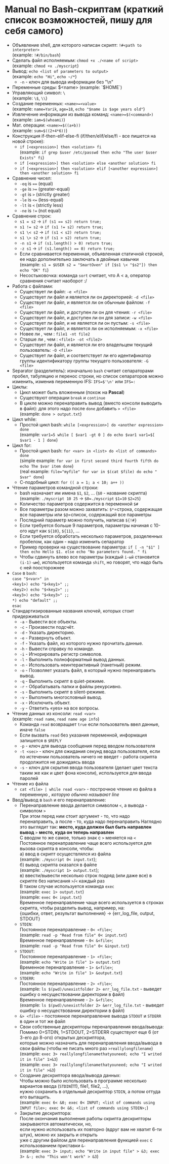 # Manual по Bash-скриптам (краткий список возможностей, пишу для себя самого)
* Объявление shell, для которого написан скрипт: `!#<path to interpreter>`  
(example: `!#/bin/bash`)
* Сделать файл исполняемым: `chmod +x ./<name of script>`  
(example: `chmod +x ./myscript`)
* Вывод: `echo <list of parameters to output>`  
(example: `echo "Hi"`, `echo ~/*`)
  + `-n` - ключ для вывода информации без "\n"
* Переменные среды: $<name>  
  (example: `$HOME`)
* Управляющий символ: `\`  
  (example: `\$`, `\\`)
* Создание переменных: `<name>=<value>`  
  (example: `name=Yarik`, `age=18`, `echo "$name is $age years old"`)
* Извлечение информации из вывода команд: `<name>=$(<command>)`  
  (example: `iam=$(whoami)`)
* Мат. операции: `<name>=$((a+b))`  
  (example: `sum=$((2+4*6))`)
* Конструкция if-then-elif-else-fi (if/then/elif/else/fi - все пишется на новой строке):  
  + `if [<expression>] then <solution> fi`  
  (example: `if grep $user /etc/passwd then echo "The user $user Exists" fi`)
  + `if [<expression>] then <solution> else <another solution> fi`
  + `if [<expression>] then <solution> elif [<another expression>] then <another solution> fi`
* Сравнение чисел:  
  + `-eq` is `==` (equal)
  + `-ge` is `>=` (greater-equal)
  + `-gt` is `>` (strictly greater)
  + `-le` is `<=` (less-equal)
  + `-lt` is `<` (strictly less)
  + `-ne` is `!=` (not equal)
* Сравнение строк:
  + `s1 = s2` -> `if (s1 == s2) return true;`
  + `s1 != s2` -> `if (s1 != s2) return true;`
  + `s1 \< s2` -> `if (s1 < s2) return true;`
  + `s1 \> s2` -> `if (s1 > s2) return true;`
  + `-n s1` -> `if (s1.length() > 0) return true;`
  + `-z s1` -> `if (s1.length() == 0) return true;`
  + Если сравнивается переменная, объявленная статичной строкой, ее надо дополнительно заключать в двойные кавычки  
  (example: `s1 = $USER s2 = "SmartOven" if [$s1 \< "$s2"]) then echo "OK" fi`)
  + Несостыковочка: команда `sort` считает, что A < a, оператор сравнения считает наоборот :/
* Работа с файлами:  
  + Существует ли файл: `-e <file>`
  + Существует ли файл и является ли он директорией: `-d <file>`
  + Существует ли файл, и является ли он обычным файлом: `-f <file>`
  + Существует ли файл, и доступен ли он для чтения: `-r <file>`
  + Существует ли файл, и доступен ли он для записи: `-w <file>`
  + Существует ли файл, и не является ли он пустым: `-s <file>`
  + Существует ли файл, и является ли он исполняемым: `-x <file>`
  + Новее ли <file1>, чем <file2>: `file1 -nt file2`
  + Старше ли <file1>, чем <file2>: `<file1> -ot <file2>`
  + Существует ли файл, и является ли его владельцем текущий пользователь: `-O <file>`
  + Существует ли файл, и соответствует ли его идентификатор группы идентификатору группы текущего пользователя: `-G <file>`
* Separator (разделитель): изначально `bash` считает сепараторами пробел, табуляцию и перенос строки, но список сепараторов можно изменить, изменив переменную IFS: `IFS=$'\n'` или `IFS=:`
* Циклы:
  + Цикл может быть вложенным (похож на **Pascal**)
  + Существуют операции `break` и `continue`
  + В цикле можно перенаправить вывод (вместо консоли выводить в файл): для этого надо после `done` добавить `> <file>`  
  (example: `done > output.txt`)
* Цикл while:
  + Простой цикл bash: `while [<expression>] do <another expression> done`  
  (example: `var1=5 while [ $var1 -gt 0 ] do echo $var1 var1=$[ $var1 - 1 ] done`)
* Цикл for:
  + Простой цикл bash: `for <var> in <list> do <list of commands> done`  
  (simple example: `for var in first second third fourth fifth do echo The $var item done`)  
  (real example: `file="myfile" for var in $(cat $file) do echo " $var" done`)
  + С-подобный цикл: `for (( a = 1; a < 10; a++ ))`  
* Чтение параметров командной строки:  
  + bash назначает им имена `$1`, `$2`, ... (`$0` - название скрипта)  
    (example: `./myscript 10 25` -> `$0=./myscript` `$1=10` `$2=25`)
  + Количество параметров содержится в переменной `$#`
  + Все параметры разом можно захватить: `$*`=строка, содержащая все параметры или `$@`=список, содержащий все параметры
  + Последний параметр можно получить, написав `${!#}`
  + Если требуется больше 9 параметров, параметры начиная с 10-ого идут как `${10}`, `${11}`, ...
  + Если требуется обработать несколько параметров, разделенных пробелом, как один - надо изменить сепаратор
  + Пример проверки на существование параметра: `if [ -n "$1" ] then echo Hello $1. else echo "No parameters found. " fi`
  + Чтобы сдвинуть влево все параметры (каждый `i-ый` становится `(i-1)-ым`), используется команда `shift`, но говорят, что надо быть с ней поосторожнее
* `Case` в `bash`:  
  `case "$<var>" in`  
  `<key1>) echo "$<key1>" ;;`  
  `<key2>) echo "$<key2>" ;;`  
  `<key3>) echo "$<key3>" ;;`  
  `*) echo "default" ;;`  
  `esac`
* Стандартизированные названия ключей, которых стоит придерживаться
  + `-a` - Вывести все объекты.
  + `-c` - Произвести подсчёт.
  + `-d` - Указать директорию.
  + `-e` - Развернуть объект.
  + `-f` - Указать файл, из которого нужно прочитать данные.
  + `-h` - Вывести справку по команде.
  + `-i` - Игнорировать регистр символов.
  + `-l` - Выполнить полноформатный вывод данных.
  + `-n` - Использовать неинтерактивный (пакетный) режим.
  + `-o` - Позволяет указать файл, в который нужно перенаправить вывод.
  + `-q` - Выполнить скрипт в quiet-режиме.
  + `-r` - Обрабатывать папки и файлы рекурсивно.
  + `-s` - Выполнить скрипт в silent-режиме.
  + `-v` - Выполнить многословный вывод.
  + `-x` - Исключить объект.
  + `-y` - Ответить «yes» на все вопросы.
* Чтение данных из консоли: `read <var>`  
  (example: `read name`, `read name age info`)
  + Команда `read` возвращает `true` если пользователь ввел данные, иначе `false`
  + Если вызвать `read` без указания переменной, информация запишется в `$REPLY`
  + `-p` - ключ для вывода сообщения перед вводом пользователя
  + `-t <sec>` - ключ для ожидания <sec> секунд ввода пользователя, если по истечении <sec> пользователь ничего не введет - работа скрипта продолжится не дожидаясь ввода
  + `-s` - ключ для скрытия ввода пользователя (делает цвет текста таким же как и цвет фона консоли), используется для ввода паролей
* Чтение из файла
  + `cat <file> | while read <var>` - построчное чтение из файла в переменную <var>, которую обычно называют line
* Ввод/вывод в `bash` и его перенаправление:
  + Перенаправление ввода делается символом `<`, а вывода - символом `>`  
  При этом перед ним стоит аргумент - то, что надо перенаправить, а после - то, куда надо перенаправить
  Наглядно это выглядит так: **место, куда должен был быть направлен вывод** `>` **место, куда он теперь направлен**  
  С вводом то же самое, только знак с `>` меняется на `<`  
  Постоянное перенаправление чаще всего используется для вызова скрипта в консоли, чтобы:  
  а) ввод в скрипт осуществлялся из файла  
  (example: `./myscript 0< input.txt`);  
  б) вывод скрипта оказался в файле  
  (example: `./myscript 1> output.txt`);  
  в) ввести/вывести несколько строк подряд (или даже все) в скрипте без написания `>`/`<` каждый раз  
  В таком случае используется команда `exec`  
  (example: `exec 1> output.txt`)  
  (example: `exec 0< input.txt`)  
  Временное перенаправление чаще всего используется в строках скрипта, чтобы разделить вывод, например, на:  
  {ошибки, ответ, результат выполнения} -> {err_log_file, output, STDOUT}
  + `STDIN`:  
  Постоянное перенаправление - `0< <file>`;  
  (example: `read -p "Read from file" 0< input.txt`)  
  Временное перенаправление - `0< &<file>`;  
  (example: `read -p "Read from file" 0< &input.txt`)
  + `STDOUT`:  
  Постоянное перенаправление - `1> <file>`;  
  (example: `echo "Write in file" 1> output.txt`)  
  Временное перенаправление - `1> &<file>`;  
  (example: `echo "Write in file" 1> &output.txt`)
  + `STDERR`:  
  Постоянное перенаправление - `2> <file>`;  
  (example: `ls $(pwd)/unexistfolder 2> err_log_file.txt` - выведет ошибку о несуществовании директории в файл)  
  Временное перенаправление - `2> &<file>`;  
  (example: `ls $(pwd)/unexistfolder 2> &err_log_file.txt` - выведет ошибку о несуществовании директории в файл)
  + `&> <file>` - постоянное перенаправление вывода `STDOUT` и `STDERR` в один и тот же файл
  + Свои собственные дескрипторы перенаправления ввода/вывода:  
  Помимо 0=STDIN, 1=STDOUT, 2=STDERR существуют еще 6 (от 3-его до 8-ого) открытых дескриптора,  
  которые можно назначить для перенаправления ввода/вывода в свои файлы (чтобы не писать много раз `>reallylongfilename`)
  (example: `exec 3> reallylongfilenamethatyouneed; echo "I writed it in file" 1>&3`)  
  (example: `exec 3> reallylongfilenamethatyouneed; echo "I writed it in file" >&3`)  
  + Создание дескриптора ввода/вывода данных:  
  Чтобы можно было использовать в программе несколько вариантов ввода (`STDIN`(!!!), file1, file2, ...),  
  нужно сохранить в отдельный дескриптор `STDIN`, а потом оттуда его вытащить.  
  (example: `exec 6< &0; exec 0< INPUT; <list of commands using INPUT file>; exec 0< &6; <list of commands using STDIN>;`)
  + Закрытие дескриптора:  
  После окончания выполнения работы скрипта дескрипторы закрываются автоматически, но,  
  если нужно использовать их повторно (вдруг вам не хватит 6-ти штук), можно их закрыть и открыть  
  уже с другим файлом для перенаправления функцией `exec` с использованием приставки `&-`  
  (example: `exec 3> input; echo "Write in input file" > &3; exec 3> &-; echo "This won't work" > &3`)
